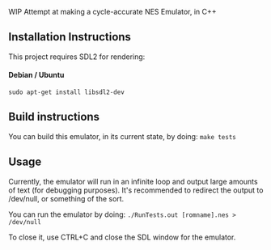 WIP Attempt at making a cycle-accurate NES Emulator, in C++

## Installation Instructions
This project requires SDL2 for rendering:

#### Debian / Ubuntu
```sudo apt-get install libsdl2-dev```

## Build instructions

You can build this emulator, in its current state, by doing:
```make tests```

## Usage

Currently, the emulator will run in an infinite loop and output large amounts of text (for debugging purposes).
It's recommended to redirect the output to /dev/null, or something of the sort.

You can run the emulator by doing:
```./RunTests.out [romname].nes > /dev/null```

To close it, use CTRL+C and close the SDL window for the emulator.